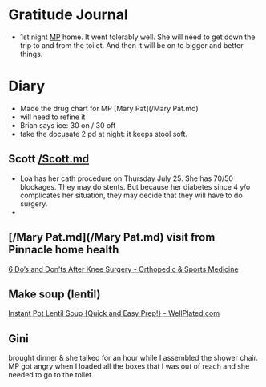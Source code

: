 # Gratitude Journal 

- 1st night [MP](/MP.md) home. It went tolerably well. She will need to get down the trip to and from the toilet. And then it will be on to bigger and better things.

# Diary 

- Made the drug chart for MP [Mary Pat](/Mary Pat.md)
- will need to refine it
- Brian says ice: 30 on / 30 off
- take the docusate 2 pd at night: it keeps stool soft.

## Scott  [/Scott.md](/Scott.md)

- Loa has her cath procedure on Thursday July 25. She has 70/50 blockages. They may do stents. But because her diabetes since 4 y/o complicates her situation, they may decide that they will have to do surgery.
- 
## [/Mary Pat.md](/Mary Pat.md) visit from Pinnacle home health 

[6 Do’s and Don’ts After Knee Surgery - Orthopedic &amp; Sports Medicine](https://orthosportsmed.com/6-dos-and-donts-after-knee-surgery/ "6 Do’s and Don’ts After Knee Surgery - Orthopedic &amp; Sports Medicine")
## Make soup (lentil)
[Instant Pot Lentil Soup {Quick and Easy Prep!} - WellPlated.com](https://www.wellplated.com/instant-pot-lentil-soup/#wprm-recipe-container-33058 "Instant Pot Lentil Soup {Quick and Easy Prep!} - WellPlated.com")
## Gini 
brought dinner & she talked for an hour while I assembled the shower chair. MP got angry when I loaded all the boxes that I was out of reach and she needed to go to the toilet.
